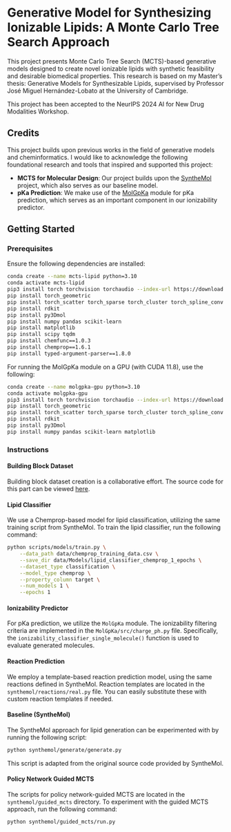 # Generative Model for Synthesizing Ionizable Lipids: A Monte Carlo Tree Search Approach

This project presents Monte Carlo Tree Search (MCTS)-based generative models designed to create novel ionizable lipids with synthetic feasibility and desirable biomedical properties. This research is based on my Master’s thesis: Generative Models for Synthesizable Lipids, supervised by Professor José Miguel Hernández-Lobato at the University of Cambridge.

This project has been accepted to the NeurIPS 2024 AI for New Drug Modalities Workshop.

## Credits

This project builds upon previous works in the field of generative models and cheminformatics. I would like to acknowledge the following foundational research and tools that inspired and supported this project:

- **MCTS for Molecular Design**: Our project builds upon the [SyntheMol](https://github.com/swansonk14/SyntheMol) project, which also serves as our baseline model.
- **pKa Prediction**: We make use of the [MolGpKa](https://github.com/Xundrug/MolGpKa) module for pKa prediction, which serves as an important component in our ionizability predictor.

## Getting Started
### Prerequisites

Ensure the following dependencies are installed:

```bash
conda create --name mcts-lipid python=3.10
conda activate mcts-lipid
pip3 install torch torchvision torchaudio --index-url https://download.pytorch.org/whl/cpu
pip install torch_geometric
pip install torch_scatter torch_sparse torch_cluster torch_spline_conv -f https://data.pyg.org/whl/torch-2.3.0+cpu.html
pip install rdkit
pip install py3Dmol
pip install numpy pandas scikit-learn
pip install matplotlib
pip install scipy tqdm
pip install chemfunc==1.0.3
pip install chemprop==1.6.1
pip install typed-argument-parser==1.8.0
```

For running the MolGpKa module on a GPU (with CUDA 11.8), use the following:

```bash
conda create --name molgpka-gpu python=3.10
conda activate molgpka-gpu
pip3 install torch torchvision torchaudio --index-url https://download.pytorch.org/whl/cu118
pip install torch_geometric
pip install torch_scatter torch_sparse torch_cluster torch_spline_conv -f https://data.pyg.org/whl/torch-2.3.0+cu118.html
pip install rdkit
pip install py3Dmol
pip install numpy pandas scikit-learn matplotlib
```

### Instructions

#### Building Block Dataset

Building block dataset creation is a collaborative effort. The source code for this part can be viewed [here](https://github.com/yuxuanou623/Lipid_reaction_dataset_creation).

#### Lipid Classifier

We use a Chemprop-based model for lipid classification, utilizing the same training script from SyntheMol. To train the lipid classifier, run the following command:

```bash
python scripts/models/train.py \
    --data_path data/chemprop_training_data.csv \
    --save_dir data/Models/lipid_classifier_chemprop_1_epochs \
    --dataset_type classification \
    --model_type chemprop \
    --property_column target \
    --num_models 1 \
    --epochs 1
```

#### Ionizability Predictor

For pKa prediction, we utilize the `MolGpKa` module. The ionizability filtering criteria are implemented in the `MolGpKa/src/charge_ph.py` file. Specifically, the `ionizability_classifier_single_molecule()` function is used to evaluate generated molecules.

#### Reaction Prediction

We employ a template-based reaction prediction model, using the same reactions defined in SyntheMol. Reaction templates are located in the `synthemol/reactions/real.py` file. You can easily substitute these with custom reaction templates if needed.

#### Baseline (SyntheMol)

The SyntheMol approach for lipid generation can be experimented with by running the following script:
```bash
python synthemol/generate/generate.py
```
This script is adapted from the original source code provided by SyntheMol.

#### Policy Network Guided MCTS

The scripts for policy network-guided MCTS are located in the `synthemol/guided_mcts` directory. To experiment with the guided MCTS approach, run the following command:
```bash
python synthemol/guided_mcts/run.py
```


